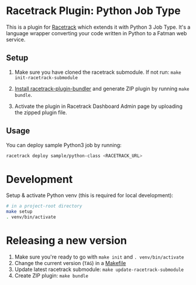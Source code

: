 # Racetrack Plugin: Python Job Type

This is a plugin for [Racetrack](https://github.com/TheRacetrack/racetrack)
which extends it with Python 3 Job Type.
It's a language wrapper converting your code written in Python to a Fatman web service.

## Setup
1. Make sure you have cloned the racetrack submodule. If not run: `make init-racetrack-submodule`

2. [Install racetrack-plugin-bundler](https://github.com/TheRacetrack/racetrack/blob/master/utils/plugin_bundler/README.md)
  and generate ZIP plugin by running `make bundle`.

3. Activate the plugin in Racetrack Dashboard Admin page
  by uploading the zipped plugin file.

## Usage
You can deploy sample Python3 job by running:
```bash
racetrack deploy sample/python-class <RACETRACK_URL>
```

# Development
Setup & activate Python venv (this is required for local development):

```bash
# in a project-root directory
make setup
. venv/bin/activate
```

# Releasing a new version
1. Make sure you're ready to go with `make init` and `. venv/bin/activate`
2. Change the current version (`TAG`) in a [Makefile](./Makefile)
3. Update latest racetrack submodule: `make update-racetrack-submodule`
4. Create ZIP plugin: `make bundle`
